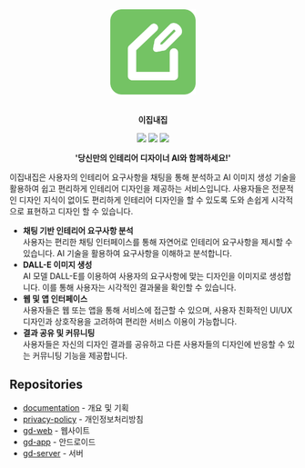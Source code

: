 <div align="center">
    <img  width="150" src="profile/logo.webp"/>
    <br>
    <br>
    <p><b>이집내집</b></p>
    <img src="https://img.shields.io/badge/Build-1.0.0-green?logo=github"/>
    <img src="https://img.shields.io/badge/Commits-1100%2B-blue?logo=github"/>
    <img src="https://hits.seeyoufarm.com/api/count/incr/badge.svg?url=https%3A%2F%2Fgithub.com%2FEzipNaezip&count_bg=%2379C83D&title_bg=%23555555&icon=github.svg&icon_color=%23E7E7E7&title=Hits&edge_flat=false)](https://hits.seeyoufarm.com"/>
    <p><b>'당신만의 인테리어 디자이너 AI와 함께하세요!'</b></p>
</div>

이집내집은 사용자의 인테리어 요구사항을 채팅을 통해 분석하고 AI 이미지 생성 기술을 활용하여 쉽고 편리하게 인테리어 디자인을 제공하는 서비스입니다. 사용자들은 전문적인 디자인 지식이 없이도 편리하게 인테리어 디자인을 할 수 있도록 도와 손쉽게 시각적으로 표현하고 디자인 할 수 있습니다.

- **채팅 기반 인테리어 요구사항 분석**  
  사용자는 편리한 채팅 인터페이스를 통해 자연어로 인테리어 요구사항을 제시할 수 있습니다. AI 기술을 활용하여 요구사항을 이해하고 분석합니다.
- **DALL-E 이미지 생성**  
  AI 모델 DALL-E를 이용하여 사용자의 요구사항에 맞는 디자인을 이미지로 생성합니다. 이를 통해 사용자는 시각적인 결과물을 확인할 수 있습니다.
- **웹 및 앱 인터페이스**  
  사용자들은 웹 또는 앱을 통해 서비스에 접근할 수 있으며, 사용자 친화적인 UI/UX 디자인과 상호작용을 고려하여 편리한 서비스 이용이 가능합니다.
- **결과 공유 및 커뮤니팅**  
  사용자들은 자신의 디자인 결과를 공유하고 다른 사용자들의 디자인에 반응할 수 있는 커뮤니팅 기능을 제공합니다.

## Repositories

- [documentation](https://github.com/EzipNaezip/documentation) - 개요 및 기획
- [privacy-policy](https://github.com/EzipNaezip/privacy-policy) - 개인정보처리방침
- [gd-web](https://github.com/EzipNaezip/gd-web) - 웹사이트
- [gd-app](https://github.com/EzipNaezip/gd-app) - 안드로이드
- [gd-server](https://github.com/EzipNaezip/gd-server) - 서버

